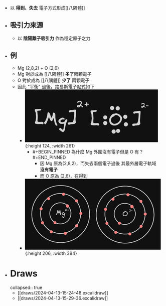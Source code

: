 - 以 **得到、失去** 電子方式形成[[八隅體]]
- ## 吸引力來源
	- 以 **陰陽離子吸引力** 作為穩定原子之力
- ## 例
	- Mg (2,8,2) + O (2,6)
	- Mg 對於成為 [[八隅體]] **多了**兩顆電子
	- O 對於成為 [[八隅體]] **少了** 兩顆電子
	- 因此 "平衡" 過後，路易斯電子點式如下
		- ![image.png](../assets/image_1712993520758_0.png){:height 124, :width 261}
			- #+BEGIN_PINNED
			  為什麼 Mg 外圍沒有電子但是 O 有？
			  #+END_PINNED
				- 因 Mg 原為(2,8,2)，而失去兩個電子過後
				  其最外層電子軌域 **沒有電子**
				- 而 O 原為 (2,6)，在得到
		- ![image.png](../assets/image_1712993561878_0.png){:height 206, :width 394}
- # Draws
  collapsed:: true
	- [[draws/2024-04-13-15-24-48.excalidraw]]
	- [[draws/2024-04-13-15-29-36.excalidraw]]